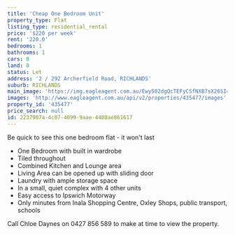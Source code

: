 ```yaml
---
title: 'Cheap One Bedroom Unit'
property_type: Flat
listing_type: residential_rental
price: '$220 per week'
rent: '220.0'
bedrooms: 1
bathrooms: 1
cars: 0
land: 0
status: Let
address: '2 / 292 Archerfield Road, RICHLANDS'
suburb: RICHLANDS
main_image: 'https://img.eagleagent.com.au/Ewy502dgQcTEFyCSfNXB7sX26SI=/1280x854/smart/https://s3-us-west-2.amazonaws.com/eagleagent-orig/images/6824758/421258122-image-M.jpg'
images: 'http://www.eagleagent.com.au/api/v2/properties/435477/images'
property_id: '435477'
price_search: null
id: 2237907a-4c07-4099-9aae-4480ae861617
---
```

Be quick to see this one bedroom flat - it won't last

* One Bedroom with built in wardrobe
* Tiled throughout
* Combined Kitchen and Lounge area
* Living Area can be opened up with sliding door
* Laundry with ample storage space
* In a small, quiet complex with 4 other units
* Easy access to Ipswich Motorway
* Only minutes from Inala Shopping Centre, Oxley Shops, public transport, schools

Call Chloe Daynes on 0427 856 589 to make at time to view the property.